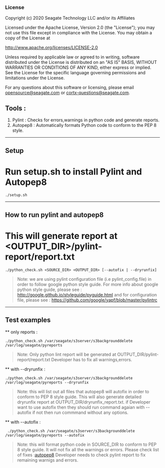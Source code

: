 ### License

Copyright (c) 2020 Seagate Technology LLC and/or its Affiliates

Licensed under the Apache License, Version 2.0 (the "License");
you may not use this file except in compliance with the License.
You may obtain a copy of the License at

   http://www.apache.org/licenses/LICENSE-2.0

Unless required by applicable law or agreed to in writing, software
distributed under the License is distributed on an "AS IS" BASIS,
WITHOUT WARRANTIES OR CONDITIONS OF ANY KIND, either express or implied.
See the License for the specific language governing permissions and
limitations under the License.

For any questions about this software or licensing,
please email opensource@seagate.com or cortx-questions@seagate.com.


## Tools :
1. Pylint   : Checks for errors,warnings in python code and generate reports.
2. Autopep8 : Automatically formats Python code to conform to the PEP 8 style.

----
## Setup
# Run setup.sh to install Pylint and Autopep8

    ./setup.sh

----
## How to run pylint and autopep8
# This will generate report at <OUTPUT_DIR>/pylint-report/report.txt

    ./python_check.sh <SOURCE_DIR> <OUTPUT_DIR> [--autofix | --dryrunfix]

> Note: we are using pylint configuration file (i.e pylint_config.file) in order to follow google python style guide.
> For more info about google python style guide, please see : http://google.github.io/styleguide/pyguide.html
> and for configuration file, please see : https://github.com/google/yapf/blob/master/pylintrc

----
## Test examples
** only reports :

    ./python_check.sh /var/seagate/s3server/s3backgrounddelete /var/log/seagate/pyreports

> Note: Only python lint report will be generated at OUTPUT_DIR/pylint-report/report.txt
> Developer has to fix all warnings,errors.

** with --dryrunfix :

    ./python_check.sh /var/seagate/s3server/s3backgrounddelete /var/log/seagate/pyreports --dryrunfix

> Note: this will list out all files that autopep8 will autofix in order to conform to PEP 8 style guide.
> This will also generate detailed dryrunfix report at OUTPUT_DIR/dryrunfix_report.txt.
> if Developer want to use autofix then they should run command agaian with --autofix
> if not then run commmand without any options.

** with --autofix :

     ./python_check.sh /var/seagate/s3server/s3backgrounddelete /var/log/seagate/pyreports --autofix

> Note: this will format python code in SOURCE_DIR to conform to PEP 8 style guide.
> It will not fix all the warnings or errors.
> Please check list of fixes :[autopep8](https://github.com/hhatto/autopep8)
> Developer needs to check pylint report to fix remaining warnigs and errors.


